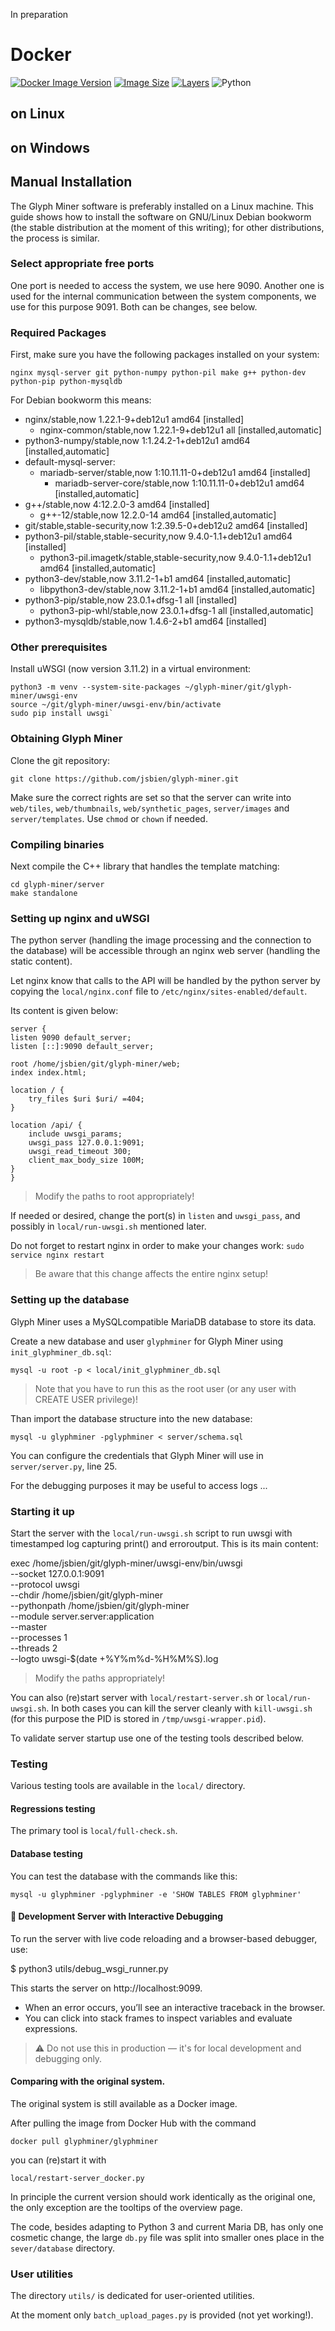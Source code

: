 In preparation

# Docker

[![Docker Image Version](https://img.shields.io/docker/v/glyphminer/glyphminer?sort=semver)](https://hub.docker.com/r/glyphminer/glyphminer)
[![Image Size](https://img.shields.io/badge/size-203.6MB-lightgrey)](https://hub.docker.com/r/glyphminer/glyphminer) [![Layers](https://img.shields.io/badge/layers-18-blue)](https://hub.docker.com/r/glyphminer/glyphminer)
![Python](https://img.shields.io/badge/python-3.8%2B-blue)


## on Linux

## on Windows

## Manual Installation
The Glyph Miner software is preferably installed on a Linux
machine. This guide shows how to install the software on GNU/Linux
Debian bookworm (the stable distribution at the moment of this
writing); for other distributions, the process is similar.

### Select appropriate free ports

One port is needed to access the system, we use here 9090. Another one
is used for the internal communication between the system components,
we use for this purpose  9091. Both can be changes, see below.

### Required Packages
First, make sure you have the following packages installed on your system:

`nginx mysql-server git python-numpy python-pil make g++ python-dev python-pip python-mysqldb`

For Debian bookworm this means:

* nginx/stable,now 1.22.1-9+deb12u1 amd64 [installed]
  * nginx-common/stable,now 1.22.1-9+deb12u1 all [installed,automatic]
* python3-numpy/stable,now 1:1.24.2-1+deb12u1 amd64 [installed,automatic]
* default-mysql-server:
  * mariadb-server/stable,now 1:10.11.11-0+deb12u1 amd64 [installed]
     * mariadb-server-core/stable,now 1:10.11.11-0+deb12u1 amd64 [installed,automatic]
* g++/stable,now 4:12.2.0-3 amd64 [installed]
  * g++-12/stable,now 12.2.0-14 amd64 [installed,automatic]
* git/stable,stable-security,now 1:2.39.5-0+deb12u2 amd64 [installed]
* python3-pil/stable,stable-security,now 9.4.0-1.1+deb12u1 amd64 [installed]
  * python3-pil.imagetk/stable,stable-security,now 9.4.0-1.1+deb12u1 amd64 [installed,automatic]
* python3-dev/stable,now 3.11.2-1+b1 amd64 [installed,automatic]
  * libpython3-dev/stable,now 3.11.2-1+b1 amd64 [installed,automatic]
* python3-pip/stable,now 23.0.1+dfsg-1 all [installed]
  * python3-pip-whl/stable,now 23.0.1+dfsg-1 all [installed,automatic]
* python3-mysqldb/stable,now 1.4.6-2+b1 amd64 [installed]


### Other prerequisites

Install uWSGI (now version 3.11.2) in a virtual environment:


	python3 -m venv --system-site-packages ~/glyph-miner/git/glyph-miner/uwsgi-env
	source ~/git/glyph-miner/uwsgi-env/bin/activate
	sudo pip install uwsgi`

### Obtaining  Glyph Miner
Clone the git repository:

	
	git clone https://github.com/jsbien/glyph-miner.git

Make sure the correct rights are set so that the server can
write into `web/tiles`, `web/thumbnails`, `web/synthetic_pages`, `server/images`
and `server/templates`. Use `chmod` or `chown` if needed.



### Compiling binaries


Next compile the C++ library that handles the template matching:

    cd glyph-miner/server
    make standalone


### Setting up nginx and uWSGI
The python server (handling the image processing and the connection to the
database) will be accessible through an nginx web server (handling the static
content).

Let nginx know that calls to the API will be handled by the python server by
copying the `local/nginx.conf` file to `/etc/nginx/sites-enabled/default`.

Its content is given below:

	server {
    listen 9090 default_server;
    listen [::]:9090 default_server;

    root /home/jsbien/git/glyph-miner/web;
    index index.html;

    location / {
        try_files $uri $uri/ =404;
    }

    location /api/ {
        include uwsgi_params;
        uwsgi_pass 127.0.0.1:9091;
        uwsgi_read_timeout 300;
        client_max_body_size 100M;
    }
	}

> Modify the paths to root appropriately!


If needed or desired, change the port(s) in `listen` and `uwsgi_pass`,
and possibly in `local/run-uwsgi.sh` mentioned later.

Do not forget to restart nginx in order to make your changes work:
`sudo service nginx restart`

> Be aware that this change affects the entire nginx setup!

### Setting up the database
Glyph Miner uses a MySQLcompatible MariaDB database to store its
data.

Create a new database and user `glyphminer` for Glyph Miner
using `init_glyphminer_db.sql`:

	mysql -u root -p < local/init_glyphminer_db.sql

> Note that you have to run this as the root user (or any user with
CREATE USER privilege)!

Than import the database structure into the new database:

	mysql -u glyphminer -pglyphminer < server/schema.sql

You can configure the credentials that Glyph Miner will use in `server/server.py`,
line 25.

For the debugging purposes it may be useful to access logs ...

### Starting it up

Start the server with the `local/run-uwsgi.sh` script to run uwsgi
with timestamped log capturing print() and erroroutput.  This is its
main content:

exec /home/jsbien/git/glyph-miner/uwsgi-env/bin/uwsgi \
  --socket 127.0.0.1:9091 \
  --protocol uwsgi \
  --chdir /home/jsbien/git/glyph-miner \
  --pythonpath /home/jsbien/git/glyph-miner \
  --module server.server:application \
  --master \
  --processes 1 \
  --threads 2 \
  --logto uwsgi-$(date +%Y%m%d-%H%M%S).log

> Modify the paths appropriately!

You can also (re)start server with `local/restart-server.sh` or
`local/run-uwsgi.sh`. In both cases you can kill the server cleanly
with `kill-uwsgi.sh` (for this purpose the PID is stored in
`/tmp/uwsgi-wrapper.pid`).

To validate server startup use one of the testing tools described
below.

### Testing

Various testing tools are available in the `local/` directory.

#### Regressions testing

The primary tool is `local/full-check.sh`. 

#### Database testing

You can test the database with the commands like this:

	mysql -u glyphminer -pglyphminer -e 'SHOW TABLES FROM glyphminer'

#### 🔧 Development Server with Interactive Debugging

To run the server with live code reloading and a browser-based debugger, use:

$ python3 utils/debug_wsgi_runner.py

This starts the server on http://localhost:9099.

- When an error occurs, you’ll see an interactive traceback in the browser.
- You can click into stack frames to inspect variables and evaluate expressions.

> ⚠  Do not use this in production — it's for local development and debugging only.

#### Comparing with the original system.

The original system is still available as a Docker image.

After pulling the image from Docker Hub  with the command

    docker pull glyphminer/glyphminer

you can (re)start it with

	local/restart-server_docker.py
	
In principle the current version should work identically as the
original one, the only exception are the tooltips of the overview
page.

The code, besides adapting to Python 3 and current Maria DB, has only
one cosmetic change, the large `db.py` file was split into smaller
ones place in the `sever/database` directory.
	
### User utilities

The directory `utils/` is dedicated for user-oriented utilities.

At the moment only `batch_upload_pages.py` is provided (not yet
working!).
